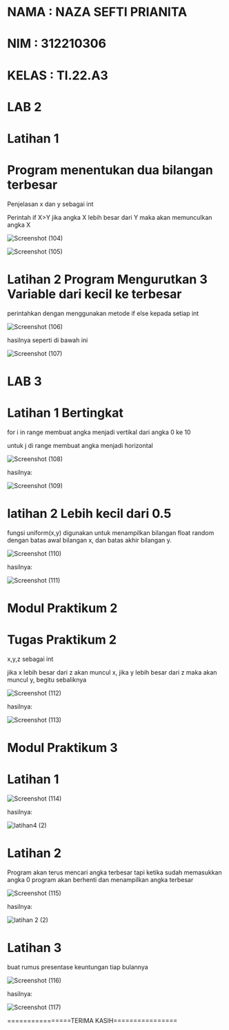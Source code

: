# NAMA  : NAZA SEFTI PRIANITA

# NIM   : 312210306

# KELAS : TI.22.A3

# LAB 2

# Latihan 1
# Program menentukan dua bilangan terbesar
Penjelasan x dan y sebagai int

Perintah if X>Y jika angka X lebih besar dari Y maka akan memunculkan angka X

![Screenshot (104)](https://user-images.githubusercontent.com/115772516/200298674-4310e254-4bd0-4be9-8cf2-e23e8c99d5b8.png)

![Screenshot (105)](https://user-images.githubusercontent.com/115772516/200298846-03bfdf33-d27f-46fb-84c0-ef331f25700c.png)

# Latihan 2 Program Mengurutkan 3 Variable dari kecil ke terbesar

perintahkan dengan menggunakan metode if else kepada setiap int

![Screenshot (106)](https://user-images.githubusercontent.com/115772516/200299238-bdbbc9a9-d3dd-412c-8f66-1d083bcd1bad.png)

hasilnya seperti di bawah ini

![Screenshot (107)](https://user-images.githubusercontent.com/115772516/200299617-0302fbaf-ad71-4b83-b8ee-9eb3a19a7f5a.png)

# LAB 3

# Latihan 1 Bertingkat

for i in range membuat angka menjadi vertikal dari angka 0 ke 10

untuk j di range membuat angka menjadi horizontal

![Screenshot (108)](https://user-images.githubusercontent.com/115772516/200300118-dc152f8f-06d8-4bad-8c0a-7b56193a7ff8.png)

hasilnya:

![Screenshot (109)](https://user-images.githubusercontent.com/115772516/200300278-7215d2d7-9876-48b6-a41e-f7436d13501d.png)

# latihan 2 Lebih kecil dari 0.5

fungsi uniform(x,y) digunakan untuk menampilkan bilangan float random dengan batas awal bilangan x, dan batas akhir bilangan y.

![Screenshot (110)](https://user-images.githubusercontent.com/115772516/200300795-47d7383f-fe99-4963-ad21-4dce5bf034b0.png)

hasilnya:

![Screenshot (111)](https://user-images.githubusercontent.com/115772516/200300978-0a8a06ec-3604-424b-bc39-5fe86b847fda.png)

# Modul Praktikum 2

# Tugas Praktikum 2

x,y,z sebagai int

jika x lebih besar dari z akan muncul x, jika y lebih besar dari z maka akan muncul y, begitu sebaliknya

![Screenshot (112)](https://user-images.githubusercontent.com/115772516/200301382-5615d72e-3e74-457a-bc16-ba0587e6c75b.png)

hasilnya:

![Screenshot (113)](https://user-images.githubusercontent.com/115772516/200301559-e6e45fcf-18cc-4965-a017-16cc9c4a83c9.png)

# Modul Praktikum 3

# Latihan 1

![Screenshot (114)](https://user-images.githubusercontent.com/115772516/200301792-4aac328c-30b5-4468-b637-c12e20f1b7ec.png)

hasilnya:

![latihan4 (2)](https://user-images.githubusercontent.com/115772516/200301907-44cc223e-1011-4048-8023-006c670b3466.png)

# Latihan 2

Program akan terus mencari angka terbesar tapi ketika sudah memasukkan angka 0 program akan berhenti dan menampilkan angka terbesar

![Screenshot (115)](https://user-images.githubusercontent.com/115772516/200302327-46409ef1-4083-4f5f-9b74-f6372ef703a7.png)

hasilnya:

![latihan 2 (2)](https://user-images.githubusercontent.com/115772516/200302668-5bc07fd9-eb3e-4555-827a-c9a58eccbe42.png)

# Latihan 3

buat rumus presentase keuntungan tiap bulannya

![Screenshot (116)](https://user-images.githubusercontent.com/115772516/200302954-869c37f2-d69c-4da0-8ea1-bfe90cab7e7f.png)

hasilnya:

![Screenshot (117)](https://user-images.githubusercontent.com/115772516/200303211-3ada31f0-449e-4b67-857b-95574ce9eaed.png)

================TERIMA KASIH================
